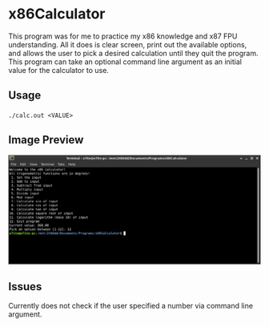 # x86Calculator

This program was for me to practice my x86 knowledge and x87 FPU understanding. All it does is clear screen, print out the
available options, and allows the user to pick a desired calculation until they quit the program. This program can take an
optional command line argument as an initial value for the calculator to use.

## Usage
`./calc.out <VALUE>`

## Image Preview
![](/preview.png)

## Issues
Currently does not check if the user specified a number via command line argument.
